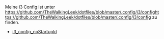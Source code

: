 Meine i3 Config ist unter https://github.com/TheWalkingLeek/dotfiles/blob/master/.config/i3/confighttps://github.com/TheWalkingLeek/dotfiles/blob/master/.config/i3/config zu finden.

- [i3_config_noStartupId](i3_config_noStartupId.md)

